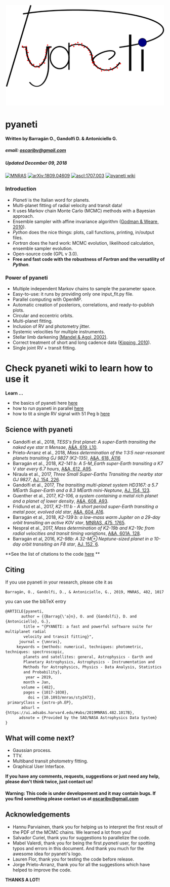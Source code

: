 

<p align="center">
  <img width = "500" src="./src/images/logo_pyaneti.png"/>
</p>

# __pyaneti__
#### Written by Barragán O., Gandolfi D. & Antoniciello G.
##### email: oscaribv@gmail.com
##### Updated December 09, 2018

<a href="https://academic.oup.com/mnras/advance-article/doi/10.1093/mnras/sty2472/5094600"><img src="https://img.shields.io/badge/MNRAS-2019,482,1017-purple.svg" alt="MNRAS" /></a>
<a href="https://arxiv.org/abs/1809.04609"><img src="https://img.shields.io/badge/arXiv-1809.04609-green.svg" alt="arXiv:1809.04609" /></a>
<a href="http://ascl.net/1707.003"><img src="https://img.shields.io/badge/ascl-1707.003-green.svg" alt="ascl:1707.003" /></a>
<a href="https://github.com/oscaribv/pyaneti/wiki"><img src="https://img.shields.io/badge/wiki-building-yellow.svg" alt="pyaneti wiki" /></a>

### Introduction

* _Pianeti_ is the Italian word for planets.
* Multi-planet fitting of radial velocity and transit data!
* It uses Markov chain Monte Carlo (MCMC) methods with a Bayesian approach.
* Ensemble sampler with affine invariance algorithm
([Godman & Weare, 2010](http://msp.org/camcos/2010/5-1/p04.xhtml)).
* _Python_ does the nice things: plots, call functions, printing, in/output files.
* _Fortran_ does the hard work: MCMC evolution, likelihood calculation, ensemble sampler evolution.
* Open-source code (GPL v 3.0).
* **Free and fast code with the robustness of _Fortran_ and the versatility of _Python_**.

### Power of pyaneti

* Multiple independent Markov chains to sample the parameter space.
* Easy-to-use: it runs by providing only one input_fit.py file.
* Parallel computing with OpenMP.
* Automatic creation of posteriors, correlations, and ready-to-publish plots.
* Circular and eccentric orbits.
* Multi-planet fitting.
* Inclusion of RV and photometry jitter.
* Systemic velocities for multiple instruments.
* Stellar limb darkening [(Mandel & Agol, 2002)](http://iopscience.iop.org/article/10.1086/345520/meta#artAbst).
* Correct treatment of short and long cadence data ([Kipping, 2010](http://mnras.oxfordjournals.org/content/408/3/1758)).
* Single joint RV + transit fitting.

# Check pyaneti wiki to learn how to use it

__Learn ...__
* the basics of pyaneti here [here](https://github.com/oscaribv/pyaneti/wiki/Start-to-use-pyaneti-now!)
* how to run pyaneti in parallel [here](https://github.com/oscaribv/pyaneti/wiki/Parallel-run)
* how to tit a single RV signal with 51 Peg b [here](https://github.com/oscaribv/pyaneti/wiki/RV-fit-for-a-single-planet)

## Science  with pyaneti

* Gandolfi et al., 2018, _TESS's first planet: A super-Earth transiting the naked eye star π Mensae_, 
[A&A, 619, L10](https://arxiv.org/abs/1809.07573).
* Prieto-Arranz et al., 2018, _Mass determination of the 1:3:5 near-resonant planets transiting GJ 9827 (K2-135)_, 
[A&A, 618, A116](https://www.aanda.org/articles/aa/abs/2018/10/aa32872-18/aa32872-18.html)
* Barragán et al., 2018, _K2-141 b: A 5-M_Earth super-Earth transiting a K7 V star every 6.7 hours_,
[A&A, 612, A95](http://adsabs.harvard.edu/abs/2017arXiv171102097B).
* Niraula et al., 2017, _Three Small Super-Earths Transiting the nearby star GJ 9827_, 
[AJ, 154, 226](http://iopscience.iop.org/article/10.3847/1538-3881/aa957c/meta).
* Gandolfi et al., 2017, _The transiting multi-planet system HD3167: a 5.7 MEarth Super-Earth and a 8.3 MEarth mini-Neptune_,
[AJ, 154, 123](http://adsabs.harvard.edu/abs/2017AJ....154..123G).
* Guenther et al., 2017, _K2-106, a system containing a metal rich planet and a planet of lower density_,
[A&A, 608, A93](https://arxiv.org/abs/1705.04163).
* Fridlund et al., 2017, _K2-111 b - A short period super-Earth transiting a metal poor, evolved old star_,
[A&A, 604, A16](http://adsabs.harvard.edu/abs/2017A%26A...604A..16F).
* Barragán et al., 2018, _K2-139 b: a low-mass warm Jupiter on a 29-day orbit transiting an active K0V star_,
[MNRAS, 475, 1765](https://academic.oup.com/mnras/article-abstract/475/2/1765/4739349?redirectedFrom=fulltext).
* Nespral et al., 2017, _Mass determination of K2-19b and K2-19c from radial velocities and transit timing variations_,
[A&A, 601A, 128](http://adsabs.harvard.edu/abs/2017A%26A...601A.128N).
* Barragán et al, 2016, _K2-98b: A 32-M⊕ Neptune-sized planet in a 10-day orbit transiting an F8 star_,
 [AJ, 152, 6](http://adsabs.harvard.edu/abs/2016AJ....152..193B).

**See the list of citations to the code [here](https://goo.gl/7tDZFk) **

## Citing

If you use pyaneti in your research, please cite it as

```
Barragán, O., Gandolfi, D., & Antoniciello, G., 2019, MNRAS, 482, 1017
```

you can use the bibTeX entry

```
@ARTICLE{pyaneti,
       author = {{Barrag{\'a}n}, O. and {Gandolfi}, D. and {Antoniciello}, G.},
        title = "{PYANETI: a fast and powerful software suite for multiplanet radial
        velocity and transit fitting}",
      journal = {\mnras},
     keywords = {methods: numerical, techniques: photometric, techniques: spectroscopic,
        planets and satellites: general, Astrophysics - Earth and
        Planetary Astrophysics, Astrophysics - Instrumentation and
        Methods for Astrophysics, Physics - Data Analysis, Statistics
        and Probability},
         year = 2019,
        month = Jan,
       volume = {482},
        pages = {1017-1030},
          doi = {10.1093/mnras/sty2472},
 primaryClass = {astro-ph.EP},
       adsurl = {https://ui.adsabs.harvard.edu/#abs/2019MNRAS.482.1017B},
      adsnote = {Provided by the SAO/NASA Astrophysics Data System}
}
```

## What will come next?

* Gaussian process.
* TTV.
* Multiband transit photometry fitting.
* Graphical User Interface.


**If you have any comments, requests, suggestions or just need any help, please don't think twice, just contact us!**

#### Warning: This code is under developement and it may contain bugs. If you find something please contact us at oscaribv@gmail.com

## Acknowledgements
* Hannu Parviainen, thank you for helping us to interpret the first result of the PDF of the MCMC chains. We learned a lot from you!
* Salvador Curiel, thank you for  suggestions to parallelize the code.
* Mabel Valerdi, thank you for being the first _pyaneti_ user, for spotting typos and errors in this document. And thank you much for the awesome idea for pyaneti's logo.
* Lauren Flor, thank you for testing the code before release.
* Jorge Prieto-Arranz, thank you for all the suggestions which have helped to improve the code.

**THANKS A LOT!**

